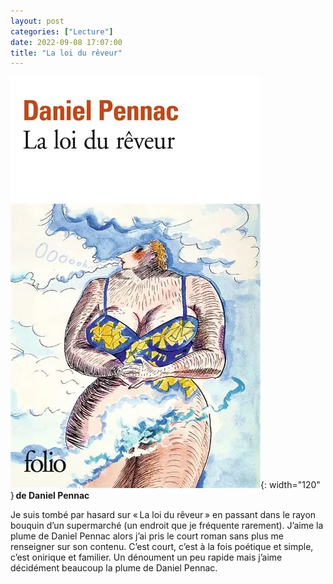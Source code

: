 ```yaml
---
layout: post
categories: ["Lecture"]
date: 2022-09-08 17:07:00
title: "La loi du rêveur"
---
```


![couverture](/assets/images/couv_lecture/la-loi-du-reveur.webp){: width="120" } **de Daniel Pennac**

Je suis tombé par hasard sur « La loi du rêveur » en passant dans le rayon bouquin d’un supermarché (un endroit que je fréquente rarement). J’aime la plume de Daniel Pennac alors j’ai pris le court roman sans plus me renseigner sur son contenu. C’est court, c’est à la fois poétique et simple, c’est onirique et familier. Un dénoument un peu rapide mais j’aime décidément beaucoup la plume de Daniel Pennac.
